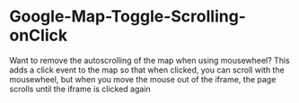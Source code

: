 # Google-Map-Toggle-Scrolling-onClick
Want to remove the autoscrolling of the map when using mousewheel? This adds a click event to the map so that when clicked, you can scroll with the mousewheel, but when you move the mouse out of the iframe, the page scrolls until the iframe is clicked again
